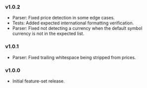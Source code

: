 ### v1.0.2
- Parser: Fixed price detection in some edge cases.
- Tests: Added expected international formatting verification.
- Parser: Fixed not detecting a currency when the default symbol currency is not in the expected list.

### v1.0.1
- Parser: Fixed trailing whitespace being stripped from prices.

### v1.0.0
- Initial feature-set release.
